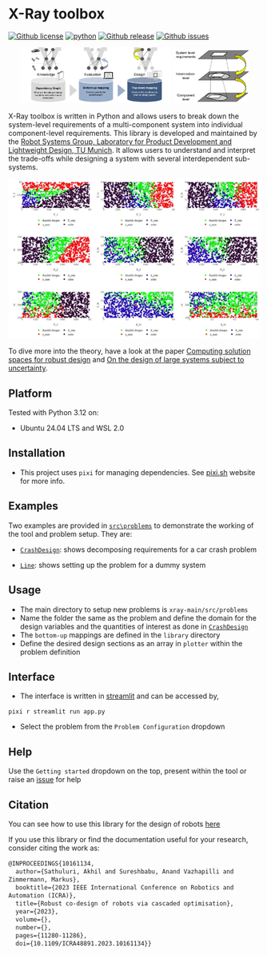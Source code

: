 X-Ray toolbox
========

[![Github license](https://img.shields.io/github/license/akhilsathuluri/x-ray-tool)](https://github.com/akhilsathuluri/x-ray-tool)
[![python](https://img.shields.io/badge/python-3.8-green)](https://github.com/akhilsathuluri/x-ray-tool)
[![Github release](https://img.shields.io/github/release/akhilsathuluri/x-ray-tool)](https://github.com/akhilsathuluri/x-ray-tool/releases)
[![Github issues](https://img.shields.io/github/issues/akhilsathuluri/x-ray-tool)](https://github.com/akhilsathuluri/x-ray-tool)

<p align="center">
  <img src="./img/top-down-design.png" alt="Top down design process" width="60%"/>
  <img src="./img/decomposing.png" alt="Requirement decomposition" width="30%"/>
</p>

X-Ray toolbox is written in Python and allows users to break down the system-level requirements of a multi-component system into individual component-level requirements. This library is developed and maintained by the [Robot Systems Group, Laboratory for Product Development and Lightweight Design, TU Munich](https://www.mec.ed.tum.de/en/lpl/research/research-groups/robot-systems/). It allows users to understand and interpret the trade-offs while designing a system with several interdependent sub-systems. 

![Solution spaces](./img/sse.jpg)

To dive more into the theory, have a look at the paper [Computing solution spaces for robust design](https://github.com/PhD-TUM/xray-python/files/7787066/file.pdf) and [On the design of large systems subject to uncertainty](https://www.tandfonline.com/doi/abs/10.1080/09544828.2017.1303664). 


## Platform
Tested with Python 3.12 on:
* Ubuntu 24.04 LTS and WSL 2.0

## Installation
* This project uses `pixi` for managing dependencies. See [pixi.sh](https://pixi.sh/latest/) website for more info. 

## Examples
Two examples are provided in [`src\problems`](https://github.com/akhilsathuluri/x-ray-tool/tree/main/src/problems) to demonstrate the working of the tool and problem setup. They are:
* [`CrashDesign`](https://github.com/akhilsathuluri/x-ray-tool/tree/main/src/problems/CrashDesign): shows decomposing requirements for a car crash problem



* [`Line`](https://github.com/akhilsathuluri/x-ray-tool/tree/main/src/problems/Line): shows setting up the problem for a dummy system 

## Usage
* The main directory to setup new problems is `xray-main/src/problems`
* Name the folder the same as the problem and define the domain for the design variables and the quantities of interest as done in [`CrashDesign`](https://github.com/akhilsathuluri/x-ray-tool/tree/main/src/problems/CrashDesign)
* The `bottom-up` mappings are defined in the `library` directory
* Define the desired design sections as an array in `plotter` within the problem definition

## Interface
* The interface is written in [streamlit](https://streamlit.io/) and can be accessed by,
```
pixi r streamlit run app.py
```
* Select the problem from the `Problem Configuration` dropdown

## Help
Use the `Getting started` dropdown on the top, present within the tool or raise an [issue](https://github.com/akhilsathuluri/x-ray-tool/issues) for help

## Citation
You can see how to use this library for the design of robots [here](https://ieeexplore.ieee.org/abstract/document/10161134)

If you use this library or find the documentation useful for your research, consider citing the work as:
```
@INPROCEEDINGS{10161134,
  author={Sathuluri, Akhil and Sureshbabu, Anand Vazhapilli and Zimmermann, Markus},
  booktitle={2023 IEEE International Conference on Robotics and Automation (ICRA)}, 
  title={Robust co-design of robots via cascaded optimisation}, 
  year={2023},
  volume={},
  number={},
  pages={11280-11286},
  doi={10.1109/ICRA48891.2023.10161134}}
```
